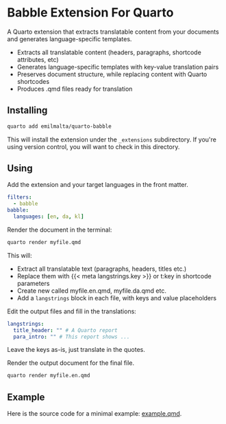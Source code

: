 # Babble Extension For Quarto

A Quarto extension that extracts translatable content from your documents and
generates language-specific templates. 

- Extracts all translatable content (headers, paragraphs, shortcode attributes, etc)
- Generates language-specific templates with key-value translation pairs
- Preserves document structure, while replacing content with Quarto shortcodes
- Produces .qmd files ready for translation


## Installing


```bash
quarto add emilmalta/quarto-babble
```

This will install the extension under the `_extensions` subdirectory.
If you're using version control, you will want to check in this directory.

## Using

Add the extension and your target languages in the front matter.

```yaml
filters:
  - babble
babble: 
  languages: [en, da, kl]
```

Render the document in the terminal:

```bash
quarto render myfile.qmd
```

This will:

- Extract all translatable text (paragraphs, headers, titles etc.) 
- Replace them with {{< meta langstrings.key >}} or t:key in shortcode parameters
- Create new called myfile.en.qmd, myfile.da.qmd etc.
- Add a `langstrings` block in each file, with keys and value placeholders

Edit the output files and fill in the translations:

```yaml
langstrings:
  title_header: "" # A Quarto report
  para_intro: "" # This report shows ...
```

Leave the keys as-is, just translate in the quotes.

Render the output document for the final file.

```bash
quarto render myfile.en.qmd
```

## Example

Here is the source code for a minimal example: [example.qmd](example.qmd).

